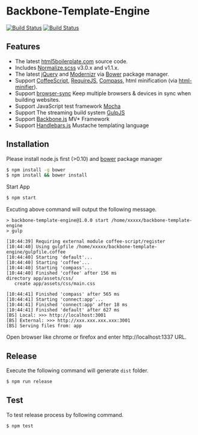 # Backbone-Template-Engine

[![Build Status](https://travis-ci.org/appleboy/backbone-template-engine.png)](http://travis-ci.org/appleboy/backbone-template-engine) [![Build Status](https://drone.io/github.com/appleboy/backbone-template-engine/status.png)](https://drone.io/github.com/appleboy/backbone-template-engine/latest)

## Features

* The latest [html5boilerplate.com](http://html5boilerplate.com/) source code.
* Includes [Normalize.scss](https://github.com/appleboy/normalize.scss) v3.0.x and v1.1.x.
* The latest [jQuery](http://jquery.com/) and [Modernizr](http://modernizr.com/) via [Bower](http://bower.io/) package manager.
* Support [CoffeeScript](http://coffeescript.org/), [RequireJS](http://requirejs.org/), [Compass](http://compass-style.org/), html minification (via [html-minifier](http://kangax.github.io/html-minifier/)).
* Support [browser-sync](http://browsersync.io) Keep multiple browsers & devices in sync when building websites.
* Support JavaScript test framework [Mocha](http://mochajs.org/)
* Support The streaming build system [GulpJS](http://gulpjs.com)
* Support [Backbone.js](http://backbonejs.org) MV* Framework
* Support [Handlebars.js](http://handlebarsjs.com) Mustache templating language

## Installation

Please install node.js first (>0.10) and [bower](http://bower.io/) package manager

```bash
$ npm install -g bower
$ npm install && bower install
```

Start App

```bash
$ npm start
```

Excuting above command will output the following message.

```
> backbone-template-engine@1.0.0 start /home/xxxxx/backbone-template-engine
> gulp

[10:44:39] Requiring external module coffee-script/register
[10:44:40] Using gulpfile /home/xxxxx/backbone-template-engine/gulpfile.coffee
[10:44:40] Starting 'default'...
[10:44:40] Starting 'coffee'...
[10:44:40] Starting 'compass'...
[10:44:40] Finished 'coffee' after 156 ms
directory app/assets/css/
   create app/assets/css/main.css

[10:44:41] Finished 'compass' after 565 ms
[10:44:41] Starting 'connect:app'...
[10:44:41] Finished 'connect:app' after 18 ms
[10:44:41] Finished 'default' after 627 ms
[BS] Local: >>> http://localhost:3001
[BS] External: >>> http://xxx.xxx.xxx.xxx:3001
[BS] Serving files from: app
```

Open browser like chrome or firefox and enter http://localhost:1337 URL.

## Release

Execute the following command will generate `dist` folder.

```bash
$ npm run release
```

## Test

To test release process by following command.

```bash
$ npm test
```
